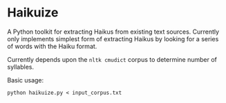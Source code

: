 # Haikuize

A Python toolkit for extracting Haikus from existing text sources. Currently only implements simplest form of extracting Haikus by looking for a series of words with the Haiku format.

Currently depends upon the `nltk cmudict` corpus to determine number of syllables.

Basic usage:

    python haikuize.py < input_corpus.txt
